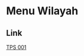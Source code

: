 # Menu Wilayah

## Link

[TPS 001](https://github.com/gigit-pemilu/pemilu-2024-91-papua/tree/main/pileg-dpr/hitung-suara/sub/91-papua/sub/10-sarmi/sub/14-pantai-timur-bagian-barat/sub/2015-dabe-dua/sub/001-tps)

